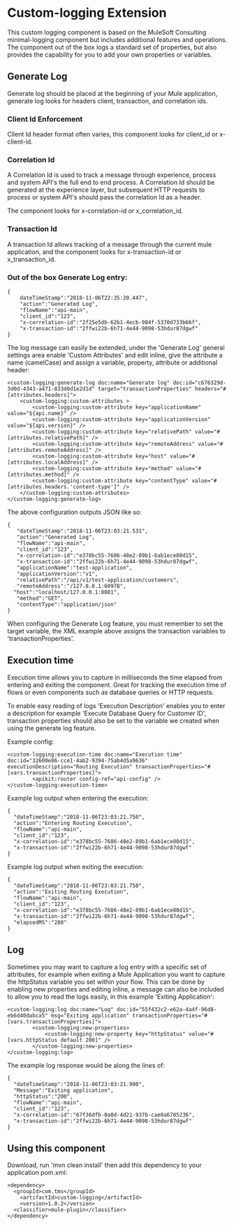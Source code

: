 # Custom-logging Extension

This custom logging component is based on the MuleSoft Consulting minimal-logging component but includes additional features and operations. The component out of the box logs a standard set of properties, but also provides the capability for you to add your own properties or variables.

## Generate Log

Generate log should be placed at the beginning of your Mule application, generate log looks for headers client, transaction, and correlation ids.

### Client Id Enforcement

Client Id header format often varies, this component looks for client_id or x-client-id.

### Correlation Id

A Correlation Id is used to track a message through experience, process and system API's the full end to end process. A Correlation Id should be generated at the experience layer, but subsequent HTTP requests to process or system API's should pass the correlation Id as a header.

The component looks for x-correlation-id or x_correlation_id.

### Transaction Id

A transaction Id allows tracking of a message through the current mule application, and the component looks for x-transaction-id or x_transaction_id.

### Out of the box Generate Log entry:

```
{
    dateTimeStamp":"2018-11-06T22:35:20.447",
    "action":"Generated Log",
    "flowName":"api-main",
    "client_id":"123",
    "x-correlation-id":"2f25e5db-62b1-4ecb-984f-5370d733b66f",
    "x-transaction-id":"2ffwi22b-6h71-4e44-9098-53hdur87dgwf"
}
```

The log message can easily be extended, under the 'Generate Log' general settings area enable 'Custom Attributes' and edit inline, give the attribute a name (camelCase) and assign a variable, property, attribute or additional header:

```
<custom-logging:generate-log doc:name="Generate log" doc:id="c676329d-3d0d-4343-a471-833d0d1e2d1d" target="transactionProperties" headers="#[attributes.headers]">
    <custom-logging:custom-attributes >
        <custom-logging:custom-attribute key="applicationName" value="${api.name}" />
        <custom-logging:custom-attribute key="applicationVersion" value="${api.version}" />
        <custom-logging:custom-attribute key="relativePath" value="#[attributes.relativePath]" />
        <custom-logging:custom-attribute key="remoteAddress" value="#[attributes.remoteAddress]" />
        <custom-logging:custom-attribute key="host" value="#[attributes.localAddress]" />
        <custom-logging:custom-attribute key="method" value="#[attributes.method]" />
        <custom-logging:custom-attribute key="contentType" value="#[attributes.headers.'content-type']" />
    </custom-logging:custom-attributes>
</custom-logging:generate-log>

```
The above configuration outputs JSON like so:

```
{
   "dateTimeStamp":"2018-11-06T23:03:21.531",
   "action":"Generated Log",
   "flowName":"api-main",
   "client_id":"123",
   "x-correlation-id":"e378bc55-7686-48e2-89b1-6ab1ece80d15",
   "x-transaction-id":"2ffwi22b-6h71-4e44-9098-53hdur87dgwf",
   "applicationName":"test-application",
   "applicationVersion":"v1",
   "relativePath":"/api/v1/test-application/customers",
   "remoteAddress":"/127.0.0.1:60978",
  "host":"localhost/127.0.0.1:8081",
   "method":"GET",
   "contentType":"application/json"
}

```

When configuring the Generate Log feature, you must remember to set the target variable, the XML example above assigns the transaction variables to 'transactionProperties'.

## Execution time

Execution time allows you to capture in milliseconds the time elapsed from entering and exiting the component. Great for tracking the execution time of flows or even components such as database queries or HTTP requests.

To enable easy reading of logs 'Execution Description' enables you to enter a description for example 'Execute Database Query for Customer ID', transaction properties should also be set to the variable we created when using the generate log feature.

Example config:

```
<custom-logging:execution-time doc:name="Execution time" doc:id="32600e86-cce1-4ab2-9394-75ab4d5a9636" executionDescription="Routing Execution" transactionProperties="#[vars.transactionProperties]">
        <apikit:router config-ref="api-config" />
</custom-logging:execution-time>
```

Example log output when entering the execution:
```
{
  "dateTimeStamp":"2018-11-06T23:03:21.750",
  "action":"Entering Routing Execution",
  "flowName":"api-main",
  "client_id":"123",
  "x-correlation-id":"e378bc55-7686-48e2-89b1-6ab1ece80d15",
  "x-transaction-id":"2ffwi22b-6h71-4e44-9098-53hdur87dgwf"
}
```

Example log output when exiting the execution:
```
{
  "dateTimeStamp":"2018-11-06T23:03:21.750",
  "action":"Exiting Routing Execution",
  "flowName":"api-main",
  "client_id":"123",
  "x-correlation-id":"e378bc55-7686-48e2-89b1-6ab1ece80d15",
  "x-transaction-id":"2ffwi22b-6h71-4e44-9098-53hdur87dgwf",
  "elapsedMS":"280"
}
```

## Log

Sometimes you may want to capture a log entry with a specific set of attributes, for example when exiting a Mule Application you want to capture the httpStatus variable you set within your flow. This can be done by enabling new properties and editing inline, a message can also be included to allow you to read the logs easily, in this example 'Exiting Application':
```
<custom-logging:log doc:name="Log" doc:id="55f432c2-e62a-4a4f-96d8-eb6d40dabca5" msg="Exiting application" transactionProperties="#[vars.transactionProperties]">
        <custom-logging:new-properties>
            <custom-logging:new-property key="httpStatus" value="#[vars.httpStatus default 200]" />
        </custom-logging:new-properties>
</custom-logging:log>    
```

The example log response would be along the lines of:
```
{
  "dateTimeStamp":"2018-11-06T23:03:21.990",
  "Message":"Exiting application",
  "httpStatus":"200",
  "flowName":"api-main",
  "client_id":"123",
  "x-correlation-id":"67f36dfb-0a0d-4d21-937b-cae8a6785236",
  "x-transaction-id":"2ffwi22b-6h71-4e44-9098-53hdur87dgwf"
}
```

## Using this component

Download, run 'mvn clean install' then add this dependency to your application pom.xml:

```
<dependency>
  <groupId>com.tms</groupId>
	<artifactId>custom-logging</artifactId>
	<version>1.0.2</version>
  <classifier>mule-plugin</classifier>
</dependency>
```
